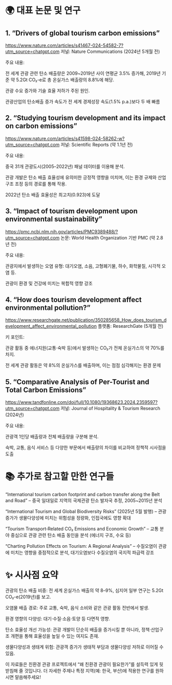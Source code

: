 # 🌍 대표 논문 및 연구
## 1. “Drivers of global tourism carbon emissions”
https://www.nature.com/articles/s41467-024-54582-7?utm_source=chatgpt.com
저널: Nature Communications (2024년 5개월 전)

주요 내용:

전 세계 관광 관련 탄소 배출량은 2009~2019년 사이 연평균 3.5% 증가해, 2019년 기준 약 5.2Gt CO₂-e로 총 온실가스 배출량의 8.8%에 해당.

관광 수요 증가와 기술 효율 저하가 주된 원인.

관광산업의 탄소배출 증가 속도가 전 세계 경제성장 속도(1.5% p.a.)보다 두 배 빠름 

## 2. “Studying tourism development and its impact on carbon emissions”
https://www.nature.com/articles/s41598-024-58262-w?utm_source=chatgpt.com
저널: Scientific Reports (약 1.1년 전)

주요 내용:

중국 31개 관광도시(2005–2022년) 패널 데이터를 이용해 분석.

관광 개발은 탄소 배출 효율성에 유의미한 긍정적 영향을 미치며, 이는 환경 규제와 산업 구조 조정 등의 경로를 통해 작용.

2022년 탄소 배출 효율성은 최고치(0.923)에 도달 


## 3. “Impact of tourism development upon environmental sustainability”
https://pmc.ncbi.nlm.nih.gov/articles/PMC9389488/?utm_source=chatgpt.com
논문: World Health Organization 기반 PMC (약 2.8년 전)

주요 내용:

관광지에서 발생하는 오염 유형: 대기오염, 소음, 고형폐기물, 하수, 화학물질, 시각적 오염 등.

관광이 환경 및 건강에 미치는 복합적 영향 강조 


## 4. “How does tourism development affect environmental pollution?”
https://www.researchgate.net/publication/350285658_How_does_tourism_development_affect_environmental_pollution
플랫폼: ResearchGate (5개월 전)

키 포인트:

관광 활동 중 에너지원(교통·숙박 등)에서 발생하는 CO₂가 전체 온실가스의 약 70%를 차지.

전 세계 관광 활동은 약 8%의 온실가스를 배출하며, 이는 점점 심각해지는 환경 문제 


## 5. “Comparative Analysis of Per-Tourist and Total Carbon Emissions”
https://www.tandfonline.com/doi/full/10.1080/19368623.2024.2359597?utm_source=chatgpt.com
저널: Journal of Hospitality & Tourism Research (2024년)

주요 내용:

관광객 1인당 배출량과 전체 배출량을 구분해 분석.

숙박, 교통, 음식 서비스 등 다양한 부문에서 배출량의 차이를 비교하여 정책적 시사점을 도출 


# 📚 추가로 참고할 만한 연구들
“International tourism carbon footprint and carbon transfer along the Belt and Road”
– 중국 일대일로 지역의 국제관광 탄소 발자국 추정, 2005~2015년 분석 

“International Tourism and Global Biodiversity Risks” (2025년 5월 발행)
– 관광 증가가 생물다양성에 미치는 위험성을 정량화, 인접국에도 영향 확대 


“Tourism Transport‑Related CO₂ Emissions and Economic Growth”
– 교통 분야 중심으로 관광 관련 탄소 배출 동인을 분석 (에너지 구조, 수요 등) 


“Charting Pollution Effects on Tourism: A Regional Analysis”
– 수질오염이 관광에 미치는 영향을 중점적으로 분석, 대기오염보다 수질오염의 국지적 파급력 강조 


# ✨ 시사점 요약
관광의 탄소 배출 비중: 전 세계 온실가스 배출의 약 8–9%, 심지어 일부 연구는 5.2Gt CO₂-e(2019년)를 보고.

오염물 배출 경로: 주로 교통, 숙박, 음식 소비와 같은 관광 활동 전반에서 발생.

환경 영향의 다양성: 대기·수질·소음·토양 등 다면적 영향.

탄소 효율성 개선 가능성: 관광 개발이 단순히 배출을 증가시킬 뿐 아니라, 정책·산업구조 개편을 통해 효율성을 높일 수 있는 여지도 존재.

생물다양성과 생태계 위험: 관광객 증가가 생태적 부담과 생물다양성 저하로 이어질 수 있음.

이 자료들은 친환경 관광 프로젝트에서 “왜 친환경 관광이 필요한가”를 설득력 있게 뒷받침해 줄 것입니다. 더 자세한 주제나 특정 지역(예: 한국, 부산)에 적용한 연구를 원하시면 말씀해주세요!
